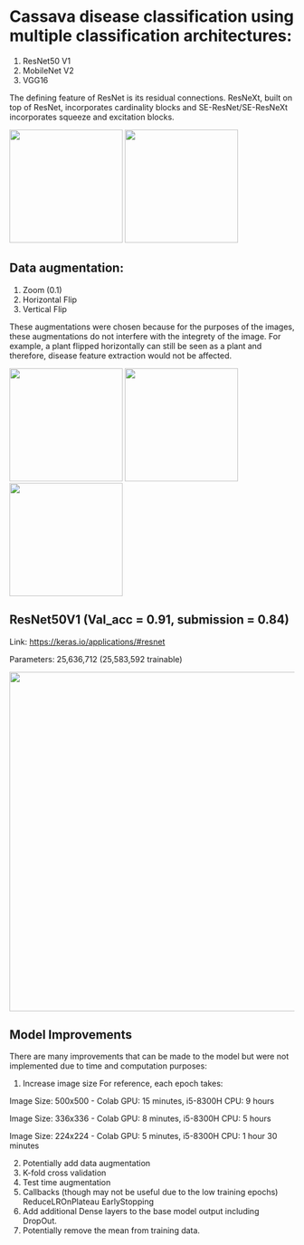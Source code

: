 
# Cassava disease classification using multiple classification architectures: 
1. ResNet50 V1
2. MobileNet V2
3. VGG16

The defining feature of ResNet is its residual connections. ResNeXt, built on top of ResNet, incorporates cardinality blocks and SE-ResNet/SE-ResNeXt incorporates squeeze and excitation blocks.

<p float="left">
 <img src=https://github.com/kwantommy/fgvc6-kaggle-cassava-classification/blob/master/Images/resnet_architecture.png width=200 float="left"/>
 <img src=https://github.com/kwantommy/fgvc6-kaggle-cassava-classification/blob/master/Images/se.png width=200 float="left"/>

 </p>
 
## Data augmentation:
1. Zoom (0.1)
2. Horizontal Flip
3. Vertical Flip 

These augmentations were chosen because for the purposes of the images, these augmentations do not interfere with the integrety of the image. For example, a plant flipped horizontally can still be seen as a plant and therefore, disease feature extraction would not be affected. 

 <p float="left">
 <img src=https://github.com/kwantommy/fgvc6-kaggle-cassava-classification/blob/master/Images/horizontal_flip.png width=200 float="left"/>
 <img src=https://github.com/kwantommy/fgvc6-kaggle-cassava-classification/blob/master/Images/vertical_flip.png width=200 float="left"/>
   <img src=https://github.com/kwantommy/fgvc6-kaggle-cassava-classification/blob/master/Images/zoom.png width=200 float="left"/>
 </p>
 

## ResNet50V1 (Val_acc = 0.91, submission = 0.84)
Link: https://keras.io/applications/#resnet

Parameters: 25,636,712 (25,583,592 trainable)

 <img src=https://github.com/kwantommy/fgvc6-kaggle-cassava-classification/blob/master/Images/Resnet50_training.png width=600/>


## Model Improvements
There are many improvements that can be made to the model but were not implemented due to time and computation purposes: 

1. Increase image size 
For reference, each epoch takes: 

Image Size: 500x500 - Colab GPU: 15 minutes, i5-8300H CPU: 9 hours

Image Size: 336x336 - Colab GPU: 8 minutes, i5-8300H CPU: 5 hours

Image Size: 224x224 - Colab GPU: 5 minutes, i5-8300H CPU: 1 hour 30 minutes

2. Potentially add data augmentation
3. K-fold cross validation
4. Test time augmentation
5. Callbacks (though may not be useful due to the low training epochs)
ReduceLROnPlateau
EarlyStopping
6. Add additional Dense layers to the base model output including DropOut.
7. Potentially remove the mean from training data. 
